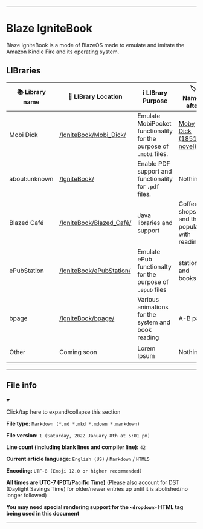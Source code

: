 
***

# Blaze IgniteBook

Blaze IgniteBook is a mode of BlazeOS made to emulate and imitate the Amazon Kindle Fire and its operating system.

## LIBraries

| 📚 Library name         | 📍 LIBrary Location     | ℹ️ LIBrary Purpose | 🏷️ Named after | 🏗️ Build status |
|--------------|-----------|------------|------------|------------|
| Mobi Dick | [/IgniteBook/Mobi_Dick/](/IgniteBook/Mobi_Dick/) | Emulate MobiPocket functionality for the purpose of `.mobi` files.  | [Moby Dick (1851 novel)](https://duckduckgo.com/?t=ffab&q=Moby+dick&ia=web) | :x: Not available |
| about:unknown | [/IgniteBook/](/IgniteBook/) | Enable PDF support and functionality for `.pdf` files. | Nothing | :x: Not available |
| Blazed Café | [/IgniteBook/Blazed_Café/](/IgniteBook/Blazed_Café/) | Java libraries and support | Coffee shops and their popularity with reading | :x: Not available |
| ePubStation | [/IgniteBook/ePubStation/](/IgniteBook/ePubStation/) | Emulate ePub functionalty for the purpose of `.epub` files | stations and books | :x: Not available |
| bpage | [/IgniteBook/bpage/](/IgniteBook/bpage/) | Various animations for the system and book reading | A-B page | :x: Not available |
| Other | Coming soon | Lorem Ipsum | Nothing | :question: Unknown |

***

## File info

<details open><summary><p lang="en">Click/tap here to expand/collapse this section</p></summary>

**File type:** `Markdown (*.md *.mkd *.mdown *.markdown)`

**File version:** `1 (Saturday, 2022 January 8th at 5:01 pm)`

**Line count (including blank lines and compiler line):** `42`

**Current article language:** `English (US)` / `Markdown` / `HTML5`

**Encoding:** `UTF-8 (Emoji 12.0 or higher recommended)`

**All times are UTC-7 (PDT/Pacific Time)** (Please also account for DST (Daylight Savings Time) for older/newer entries up until it is abolished/no longer followed)

**You may need special rendering support for the `<dropdown>` HTML tag being used in this document**

</details>

***
